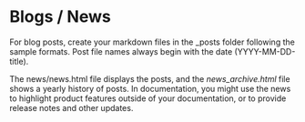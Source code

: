 <h1 id="title1">Blogs / News</h1>

For blog posts, create your markdown files in the _posts folder following the sample formats. Post file names always begin with the date (YYYY-MM-DD-title).

The news/news.html file displays the posts, and the *news_archive.html* file shows a yearly history of posts. In documentation, you might use the news to highlight product features outside of your documentation, or to provide release notes and other updates.
